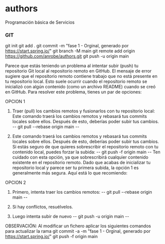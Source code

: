 # authors
Programación básica de Servicios

### GIT
git init
git add .
git commit -m "fase 1 - Orginal, generado por https://start.spring.io/"
git branch -M main
git remote add origin https://github.com/anrobe/authors.git
git push -u origin main

Parece que estás teniendo un problema al intentar subir (push) tu repositorio Git local al repositorio remoto en GitHub. El mensaje de error sugiere que el repositorio remoto contiene trabajo que no está presente en tu repositorio local. Esto suele ocurrir cuando el repositorio remoto se inicializó con algún contenido (como un archivo README) cuando se creó en GitHub.
Para resolver este problema, tienes un par de opciones:

OPCION 1
1. Traer (pull) los cambios remotos y fusionarlos con tu repositorio local:
Este comando traerá los cambios remotos y rebasará tus commits locales sobre ellos. Después de esto, deberías poder subir tus cambios.
--
git pull --rebase origin main
--

2. Este comando traerá los cambios remotos y rebasará tus commits locales sobre ellos. Después de esto, deberías poder subir tus cambios.
Si estás seguro de que quieres sobrescribir el repositorio remoto con tu contenido local, puedes forzar la subida:
--
git push -f origin main
--
Ten cuidado con esta opción, ya que sobrescribirá cualquier contenido existente en el repositorio remoto.
Dado que acabas de inicializar tu repositorio local y parece ser tu primera subida, la opción 1 es generalmente más segura. Aquí está lo que recomiendo:


OPCION 2
1. Primero, intenta traer los cambios remotos:
--
git pull --rebase origin main
--

2. Si hay conflictos, resuélvelos.

3. Luego intenta subir de nuevo
--
git push -u origin main
--

OBSERVACIÓN: Al modificar un fichero aplicar los siguientes comandos para actualizar la rama
git commit -a -m "fase 1 - Orginal, generado por https://start.spring.io/"
git push -f origin main
